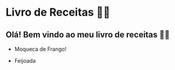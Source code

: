 # Livro de Receitas :woman_cook:

## Olá! Bem vindo ao meu livro de receitas :woman_cook:

- Moqueca de Frango!

- Feijoada

